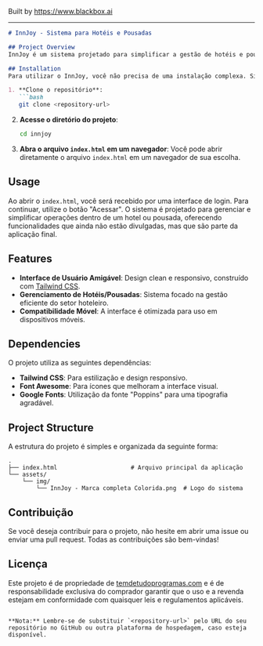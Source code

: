 
Built by https://www.blackbox.ai

---

```markdown
# InnJoy - Sistema para Hotéis e Pousadas

## Project Overview
InnJoy é um sistema projetado para simplificar a gestão de hotéis e pousadas. Com uma interface amigável e funcionalidades intuitivas, o InnJoy busca proporcionar uma melhor experiência tanto para os usuários quanto para os administradores, garantindo eficiência no gerenciamento das operações do dia a dia.

## Installation
Para utilizar o InnJoy, você não precisa de uma instalação complexa. Siga os passos abaixo para configurar o ambiente localmente:

1. **Clone o repositório**:
   ```bash
   git clone <repository-url>
   ```

2. **Acesse o diretório do projeto**:
   ```bash
   cd innjoy
   ```

3. **Abra o arquivo `index.html` em um navegador**:
   Você pode abrir diretamente o arquivo `index.html` em um navegador de sua escolha.

## Usage
Ao abrir o `index.html`, você será recebido por uma interface de login. Para continuar, utilize o botão "Acessar". O sistema é projetado para gerenciar e simplificar operações dentro de um hotel ou pousada, oferecendo funcionalidades que ainda não estão divulgadas, mas que são parte da aplicação final.

## Features
- **Interface de Usuário Amigável**: Design clean e responsivo, construído com [Tailwind CSS](https://tailwindcss.com).
- **Gerenciamento de Hotéis/Pousadas**: Sistema focado na gestão eficiente do setor hoteleiro.
- **Compatibilidade Móvel**: A interface é otimizada para uso em dispositivos móveis.

## Dependencies
O projeto utiliza as seguintes dependências:

- **Tailwind CSS**: Para estilização e design responsivo.
- **Font Awesome**: Para ícones que melhoram a interface visual.
- **Google Fonts**: Utilização da fonte "Poppins" para uma tipografia agradável.

## Project Structure
A estrutura do projeto é simples e organizada da seguinte forma:

```
.
├── index.html                     # Arquivo principal da aplicação
└── assets/
    └── img/
        └── InnJoy - Marca completa Colorida.png  # Logo do sistema
```

## Contribuição
Se você deseja contribuir para o projeto, não hesite em abrir uma issue ou enviar uma pull request. Todas as contribuições são bem-vindas!

## Licença
Este projeto é de propriedade de [temdetudoprogramas.com](https://temdetudoprogramas.com) e é de responsabilidade exclusiva do comprador garantir que o uso e a revenda estejam em conformidade com quaisquer leis e regulamentos aplicáveis.
```

**Nota:** Lembre-se de substituir `<repository-url>` pelo URL do seu repositório no GitHub ou outra plataforma de hospedagem, caso esteja disponível.